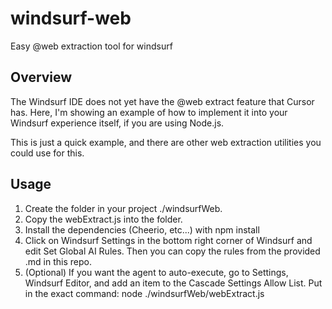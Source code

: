 # windsurf-web
Easy @web extraction tool for windsurf

## Overview

The Windsurf IDE does not yet have the @web extract feature that Cursor has. Here, I'm showing an example of how to implement it into your Windsurf experience itself, if you are using Node.js. 

This is just a quick example, and there are other web extraction utilities you could use for this.

## Usage

1. Create the folder in your project ./windsurfWeb.
2. Copy the webExtract.js into the folder.
3. Install the dependencies (Cheerio, etc...) with npm install
4. Click on Windsurf Settings in the bottom right corner of Windsurf and edit Set Global AI Rules. Then you can copy the rules from the provided .md in this repo.
5. (Optional) If you want the agent to auto-execute, go to Settings, Windsurf Editor, and add an item to the Cascade Settings Allow List. Put in the exact command: node ./windsurfWeb/webExtract.js
